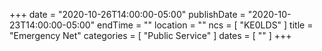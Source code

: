 +++
date = "2020-10-26T14:00:00-05:00"
publishDate = "2020-10-23T14:00:00-05:00"
endTime = ""
location = ""
ncs = [ "KE0LDS" ]
title = "Emergency Net"
categories = [ "Public Service" ]
dates = [ "" ]
+++
